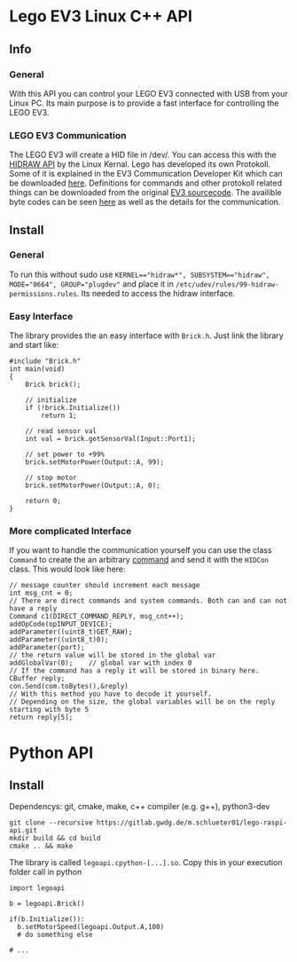# Lego EV3 Linux C++ API

## Info

### General
With this API you can control your LEGO EV3 connected with USB from your Linux PC. Its main purpose is to provide a fast interface for controlling the LEGO EV3.

### LEGO EV3 Communication
The LEGO EV3 will create a HID file in /dev/. You can access this with the [HIDRAW API](https://www.kernel.org/doc/html/latest/hid/hidraw.html) by the Linux Kernal.
Lego has developed its own Protokoll. Some of it is explained in the EV3 Communication Developer Kit which can be downloaded [here](https://education.lego.com/de-de/product-resources/mindstorms-ev3/downloads/developer-kits). Definitions for commands and other protokoll related things can be downloaded from the original [EV3 sourcecode](https://github.com/mindboards/ev3sources). The availible byte codes can be seen [here](http://ev3.fantastic.computer/doxygen/index.html) as well as the details for the communication.
## Install
### General
To run this without sudo use 
```KERNEL=="hidraw*", SUBSYSTEM=="hidraw", MODE="0664", GROUP="plugdev"```
and place it in `/etc/udev/rules/99-hidraw-permissions.rules`.
Its needed to access the hidraw interface.
### Easy Interface
The library provides the an easy interface with `Brick.h`. Just link the library and start like:
```
#include "Brick.h"
int main(void)
{
	Brick brick();
	
	// initialize
	if (!brick.Initialize())
		return 1;

	// read sensor val
	int val = brick.getSensorVal(Input::Port1);

	// set power to +99%
	brick.setMotorPower(Output::A, 99);

	// stop motor
	brick.setMotorPower(Output::A, 0);

	return 0;
}
```
### More complicated Interface
If you want to handle the communication yourself you can use the class `Command` to create the an arbitrary [command](http://ev3.fantastic.computer/doxygen/bytecodes.html) and send it with the  `HIDCon` class. 
This would look like here:
```
// message counter should increment each message
int msg_cnt = 0;
// There are direct commands and system commands. Both can and can not have a reply
Command c1(DIRECT_COMMAND_REPLY, msg_cnt++);
addOpCode(opINPUT_DEVICE);
addParameter((uint8_t)GET_RAW);
addParameter((uint8_t)0);
addParameter(port);
// the return value will be stored in the global var
addGlobalVar(0);	// global var with index 0
// If the command has a reply it will be stored in binary here.
CBuffer reply;
con.Send(com.toBytes(),&reply)
// With this method you have to decode it yourself.
// Depending on the size, the global variables will be on the reply starting with byte 5
return reply[5];
```

# Python API

## Install

Dependencys:
git, cmake, make, c++ compiler (e.g. g++), python3-dev 
```
git clone --recursive https://gitlab.gwdg.de/m.schlueter01/lego-raspi-api.git
mkdir build && cd build
cmake .. && make
```
The library is called `legoapi.cpython-[...].so`. Copy this in your execution folder call in python
```
import legoapi

b = legoapi.Brick()

if(b.Initialize()):
  b.setMotorSpeed(legoapi.Output.A,100)
  # do something else

# ...

```

